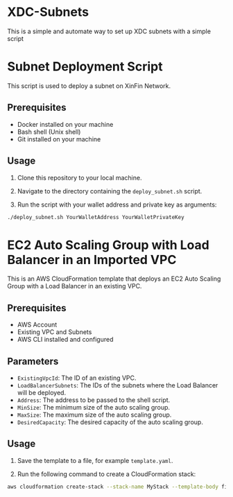 # XDC-Subnets
This is a simple and automate way to set up XDC subnets with a simple script
# Subnet Deployment Script
This script is used to deploy a subnet on XinFin Network.

## Prerequisites

- Docker installed on your machine
- Bash shell (Unix shell)
- Git installed on your machine

## Usage

1. Clone this repository to your local machine.

2. Navigate to the directory containing the `deploy_subnet.sh` script.

3. Run the script with your wallet address and private key as arguments:

```bash
./deploy_subnet.sh YourWalletAddress YourWalletPrivateKey
```

# EC2 Auto Scaling Group with Load Balancer in an Imported VPC

This is an AWS CloudFormation template that deploys an EC2 Auto Scaling Group with a Load Balancer in an existing VPC.

## Prerequisites

- AWS Account
- Existing VPC and Subnets
- AWS CLI installed and configured

## Parameters

- `ExistingVpcId`: The ID of an existing VPC.
- `LoadBalancerSubnets`: The IDs of the subnets where the Load Balancer will be deployed.
- `Address`: The address to be passed to the shell script.
- `MinSize`: The minimum size of the auto scaling group.
- `MaxSize`: The maximum size of the auto scaling group.
- `DesiredCapacity`: The desired capacity of the auto scaling group.

## Usage

1. Save the template to a file, for example `template.yaml`.

2. Run the following command to create a CloudFormation stack:

```bash
aws cloudformation create-stack --stack-name MyStack --template-body file://template.yaml --parameters ParameterKey=ExistingVpcId,ParameterValue=<YourVPCId> ParameterKey=LoadBalancerSubnets,ParameterValue=<YourSubnetIds> ParameterKey=Address,ParameterValue=<YourAddress> ParameterKey=MinSize,ParameterValue=<YourMinSize> ParameterKey=MaxSize,ParameterValue=<YourMaxSize> ParameterKey=DesiredCapacity,ParameterValue=<YourDesiredCapacity>